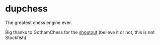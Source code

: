 # dupchess

The greatest chess engine ever.

Big thanks to GothamChess for the [shoutout](https://youtu.be/dITABWFb3qQ?t=10) (believe it or not, this is not Stockfish)

